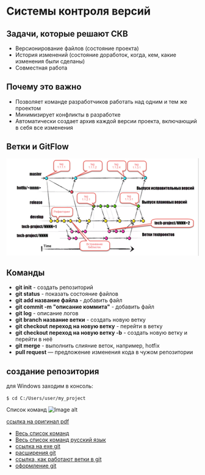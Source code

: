# Системы контроля версий

## Задачи, которые решают СКВ
* Версионирование файлов (состояние проекта)
* История изменений (состояние доработок, когда, кем, какие изменения были сделаны)
* Совместная работа

## Почему это важно
* Позволяет команде разработчиков работать над одним и тем же проектом
* Минимизирует конфликты в разработке
* Автоматически создает архив каждой версии проекта, включающий в себя все изменения

## Ветки и GitFlow

![Image alt](https://github.com/IlyaGall/C-/blob/main/16%20%D0%A1%D0%B8%D1%81%D1%82%D0%B5%D0%BC%D1%8B%20%D0%BA%D0%BE%D0%BD%D1%82%D1%80%D0%BE%D0%BB%D1%8F%20%D0%B2%D0%B5%D1%80%D1%81%D0%B8%D0%B9/img/2.png)

## Команды

* **git init** - создать репозиторий
* **git status**  - показать состояние файлов
* **git add название файла** - добавить файл
* **git commit -m "описание коммита"** - добавить файл
* **git log** - описание логов
* **git branch название ветки** - создать новую ветку
* **git checkout переход на новую ветку** - перейти в ветку
* **git checkout переход на новую ветку -b** - создать новую ветку и перейти в неё
* **git merge** - выполнить слияние веток, например, hotfix
* **pull request** — предложение изменения кода в чужом репозитории 
## создание репозитория 

для Windows заходим в консоль:

```$ cd C:/Users/user/my_project```


Список команд
![Image alt](https://github.com/IlyaGall/C-/blob/main/16%20%D0%A1%D0%B8%D1%81%D1%82%D0%B5%D0%BC%D1%8B%20%D0%BA%D0%BE%D0%BD%D1%82%D1%80%D0%BE%D0%BB%D1%8F%20%D0%B2%D0%B5%D1%80%D1%81%D0%B8%D0%B9/img/1.PNG)

[ссылка на оригинал pdf](https://github.com/IlyaGall/C-/blob/main/16%20%D0%A1%D0%B8%D1%81%D1%82%D0%B5%D0%BC%D1%8B%20%D0%BA%D0%BE%D0%BD%D1%82%D1%80%D0%BE%D0%BB%D1%8F%20%D0%B2%D0%B5%D1%80%D1%81%D0%B8%D0%B9/%D0%A8%D0%BF%D0%BE%D1%80%D0%B3%D0%B0%D0%BB%D0%BA%D0%B0_%D0%BF%D0%BE_Git-142486-803ea9.pdf)

* [Весь список команд](https://git-scm.com/docs)
* [Весь список команд русский язык](https://git-scm.com/book/ru/v2)
* [ссылка на exe git](https://git-scm.com/downloads)
* [расширения git](https://git-scm.com/download/gui/windows)
* [ссылка, как работают ветки в git](https://git-school.github.io/visualizing-git/#free)
* [оформление git](https://tproger.ru/articles/how-to-prepare-your-github-profile)